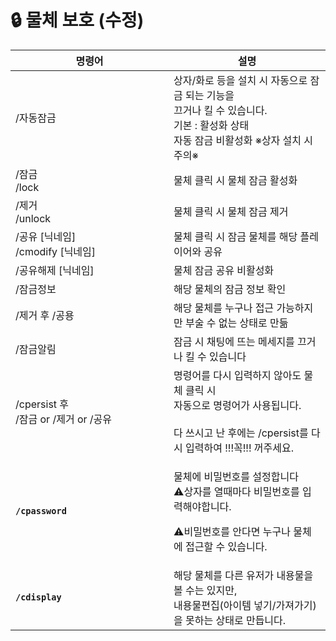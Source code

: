 # 🔒 물체 보호 (수정)

<table><thead><tr><th width="237">명령어</th><th>설명</th></tr></thead><tbody><tr><td>/자동잠금</td><td>상자/화로 등을 설치 시 자동으로 잠금 되는 기능을  <br>끄거나 킬 수 있습니다.<br>기본 : 활성화 상태<br>자동 잠금 비활성화  ※상자 설치 시 주의※</td></tr><tr><td>/잠금<br>/lock</td><td>물체 클릭 시 물체 잠금 활성화</td></tr><tr><td>/제거<br>/unlock</td><td>물체 클릭 시 물체 잠금 제거</td></tr><tr><td>/공유 [닉네임]<br>/cmodify [닉네임]</td><td>물체 클릭 시 잠금 물체를 해당 플레이어와 공유</td></tr><tr><td>/공유해제 [닉네임]</td><td>물체 잠금 공유 비활성화</td></tr><tr><td>/잠금정보</td><td>해당 물체의 잠금 정보 확인</td></tr><tr><td>/제거 후 /공용</td><td>해당 물체를 누구나 접근 가능하지만 부술 수 없는 상태로 만듦</td></tr><tr><td>/잠금알림</td><td>잠금 시 채팅에 뜨는 메세지를 끄거나 킬 수 있습니다</td></tr><tr><td>/cpersist 후 <br>/잠금 or /제거 or /공유</td><td>명령어를 다시 입력하지 않아도  물체 클릭 시 <br>자동으로 명령어가 사용됩니다. <br><br>다 쓰시고 난 후에는 /cpersist를 다시 입력하여 !!!꼭!!! 꺼주세요.</td></tr><tr><td><strong><code>/cpassword</code></strong></td><td><p>물체에 비밀번호를  설정합니다<br><span data-gb-custom-inline data-tag="emoji" data-code="26a0">⚠</span>상자를 열때마다 비밀번호를 입력해야합니다.</p><p><span data-gb-custom-inline data-tag="emoji" data-code="26a0">⚠</span>비밀번호를 안다면 누구나 물체에 접근할 수 있습니다.</p></td></tr><tr><td><strong><code>/cdisplay</code></strong> </td><td>해당 물체를 다른 유저가 내용물을 볼 수는 있지만,<br>내용물편집(아이템 넣기/가져가기)을 못하는 상태로 만듭니다.</td></tr></tbody></table>
